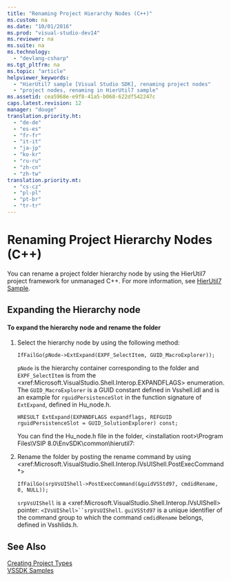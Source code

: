 ```yaml
---
title: "Renaming Project Hierarchy Nodes (C++)"
ms.custom: na
ms.date: "10/01/2016"
ms.prod: "visual-studio-dev14"
ms.reviewer: na
ms.suite: na
ms.technology: 
  - "devlang-csharp"
ms.tgt_pltfrm: na
ms.topic: "article"
helpviewer_keywords: 
  - "HierUtil7 sample [Visual Studio SDK], renaming project nodes"
  - "project nodes, renaming in HierUtil7 sample"
ms.assetid: cea5968e-e9f8-41a5-b068-622df542247c
caps.latest.revision: 12
manager: "douge"
translation.priority.ht: 
  - "de-de"
  - "es-es"
  - "fr-fr"
  - "it-it"
  - "ja-jp"
  - "ko-kr"
  - "ru-ru"
  - "zh-cn"
  - "zh-tw"
translation.priority.mt: 
  - "cs-cz"
  - "pl-pl"
  - "pt-br"
  - "tr-tr"
---
```

# Renaming Project Hierarchy Nodes (C++)
You can rename a project folder hierarchy node by using the HierUtil7 project framework for unmanaged C++. For more information, see [HierUtil7 Sample](assetId:///29c15184-a70c-4813-86c2-fb1d47442d11).  
  
## Expanding the Hierarchy node  
  
#### To expand the hierarchy node and rename the folder  
  
1.  Select the hierarchy node by using the following method:  
  
    ```  
    IfFailGo(pNode->ExtExpand(EXPF_SelectItem, GUID_MacroExplorer));  
    ```  
  
     `pNode` is the hierarchy container corresponding to the folder and `EXPF_SelectItem` is from the \<xref:Microsoft.VisualStudio.Shell.Interop.EXPANDFLAGS> enumeration. The `GUID_MacroExplorer` is a GUID constant defined in Vsshell.idl and is an example for `rguidPersistenceSlot` in the function signature of `ExtExpand`, defined in Hu_node.h.  
  
    ```  
    HRESULT ExtExpand(EXPANDFLAGS expandflags, REFGUID rguidPersistenceSlot = GUID_SolutionExplorer) const;  
    ```  
  
     You can find the Hu_node.h file in the folder, \<installation root>\Program Files\VSIP 8.0\EnvSDK\common\hierutil7:  
  
2.  Rename the folder by posting the rename command by using \<xref:Microsoft.VisualStudio.Shell.Interop.IVsUIShell.PostExecCommand*>  
  
    ```  
    IfFailGo(srpVsUIShell->PostExecCommand(&guidVSStd97, cmdidRename, 0, NULL));  
    ```  
  
     `srpVsUIShell` is a \<xref:Microsoft.VisualStudio.Shell.Interop.IVsUIShell> pointer: `<IVsUIShell>``srpVsUIShell`. `guiVSStd97` is a unique identifier of the command group to which the command `cmdidRename` belongs, defined in Vsshlids.h.  
  
## See Also  
 [Creating Project Types](../Topic/Creating%20Project%20Types.md)   
 [VSSDK Samples](../VS_not_in_toc/vssdk-samples.md)